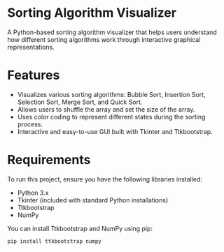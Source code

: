 # Sorting Algorithm Visualizer

A Python-based sorting algorithm visualizer that helps users understand how different sorting algorithms work through interactive graphical representations.

# Features

- Visualizes various sorting algorithms: Bubble Sort, Insertion Sort, Selection Sort, Merge Sort, and Quick Sort.
- Allows users to shuffle the array and set the size of the array.
- Uses color coding to represent different states during the sorting process.
- Interactive and easy-to-use GUI built with Tkinter and Ttkbootstrap.

# Requirements

To run this project, ensure you have the following libraries installed:

- Python 3.x
- Tkinter (included with standard Python installations)
- Ttkbootstrap
- NumPy

You can install Ttkbootstrap and NumPy using pip:

```bash
pip install ttkbootstrap numpy

